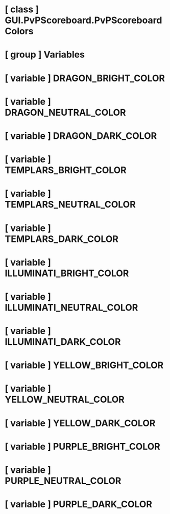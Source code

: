 # [ class ] GUI.PvPScoreboard.PvPScoreboardColors

# [ group ] Variables

# [ variable ] DRAGON_BRIGHT_COLOR

# [ variable ] DRAGON_NEUTRAL_COLOR

# [ variable ] DRAGON_DARK_COLOR

# [ variable ] TEMPLARS_BRIGHT_COLOR

# [ variable ] TEMPLARS_NEUTRAL_COLOR

# [ variable ] TEMPLARS_DARK_COLOR

# [ variable ] ILLUMINATI_BRIGHT_COLOR

# [ variable ] ILLUMINATI_NEUTRAL_COLOR

# [ variable ] ILLUMINATI_DARK_COLOR

# [ variable ] YELLOW_BRIGHT_COLOR

# [ variable ] YELLOW_NEUTRAL_COLOR

# [ variable ] YELLOW_DARK_COLOR

# [ variable ] PURPLE_BRIGHT_COLOR

# [ variable ] PURPLE_NEUTRAL_COLOR

# [ variable ] PURPLE_DARK_COLOR

